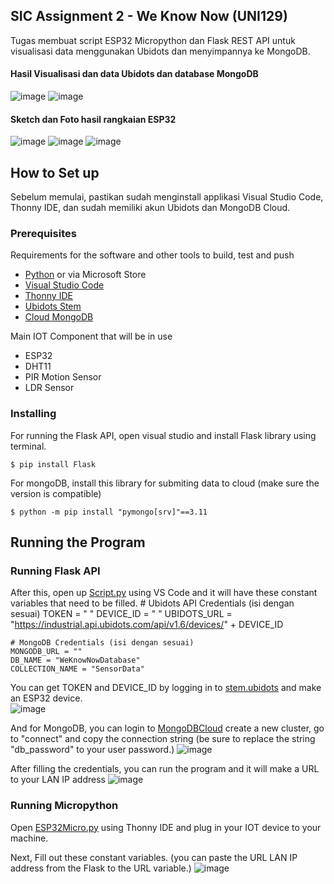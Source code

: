 ## SIC Assignment 2 - We Know Now (UNI129)

Tugas membuat script ESP32 Micropython dan Flask REST API untuk visualisasi data menggunakan Ubidots dan menyimpannya ke MongoDB.

#### Hasil Visualisasi dan data Ubidots dan database MongoDB
![image](https://github.com/user-attachments/assets/77a159e4-975f-493f-af63-23edc259d535)
![image](https://github.com/user-attachments/assets/11ddd3fa-147b-40b8-98fd-8874a3443bf2)


#### Sketch dan Foto hasil rangkaian ESP32
![image](https://github.com/user-attachments/assets/283d4c1a-afe9-4583-9747-8ef6a23e7248)
![image](https://github.com/user-attachments/assets/79bcba79-8118-4712-823a-7b117f00732d)
![image](https://github.com/user-attachments/assets/2b2e2acf-8879-43ac-af12-e288bbebd112)

## How to Set up 

Sebelum memulai, pastikan sudah menginstall applikasi Visual Studio Code, Thonny IDE, dan sudah memiliki akun Ubidots dan MongoDB Cloud.

### Prerequisites

Requirements for the software and other tools to build, test and push 
- [Python](https://www.python.org/downloads/) or via Microsoft Store
- [Visual Studio Code](https://code.visualstudio.com/)
- [Thonny IDE](https://thonny.org/)
- [Ubidots Stem](https://ubidots.com/stem)
- [Cloud MongoDB](https://cloud.mongodb.com/)

Main IOT Component that will be in use
- ESP32
- DHT11
- PIR Motion Sensor
- LDR Sensor

### Installing

For running the Flask API, open visual studio and install Flask library using terminal.

    $ pip install Flask

For mongoDB, install this library for submiting data to cloud (make sure the version is compatible)

	$ python -m pip install "pymongo[srv]"==3.11

## Running the Program

### Running Flask API 

After this, open up [Script.py](https://github.com/RasyaDevansyah/Assignment2WeKnowNow/blob/main/FlaskAPI/Script.py) using VS Code and it will have these constant variables that need to be filled.
	# Ubidots API Credentials (isi dengan sesuai)
	TOKEN = " " 
	DEVICE_ID = " "
	UBIDOTS_URL = "https://industrial.api.ubidots.com/api/v1.6/devices/" + DEVICE_ID 
	
	# MongoDB Credentials (isi dengan sesuai)
	MONGODB_URL = ""
	DB_NAME = "WeKnowNowDatabase"
 	COLLECTION_NAME = "SensorData"


You can get TOKEN and DEVICE_ID by logging in to [stem.ubidots](https://stem.ubidots.com/) and make an ESP32 device.    
![image](https://github.com/user-attachments/assets/8224ca24-5f88-4996-a9c8-47be6ceba971)

And for MongoDB, you can login to [MongoDBCloud](https://cloud.mongodb.com/) create a new cluster, go to "connect" and copy the connection string (be sure to replace the string "db_password" to your user password.)
![image](https://github.com/user-attachments/assets/fd3d3b1f-1466-4fe4-824b-86520b464722)


After filling the credentials, you can run the program and it will make a URL to your LAN IP address
![image](https://github.com/user-attachments/assets/f6c8a1de-f8ca-42d2-b356-c031e737a5b0)

### Running Micropython

Open [ESP32Micro.py](https://github.com/RasyaDevansyah/Assignment2WeKnowNow/blob/main/Esp32/ESP32Micro.py) using Thonny IDE and plug in your IOT device to your machine. 

Next, Fill out these constant variables. (you can paste the URL LAN IP address from the Flask to the URL variable.)
![image](https://github.com/user-attachments/assets/3ceb73d7-ee08-4db1-b0e6-322b7faf871c)
